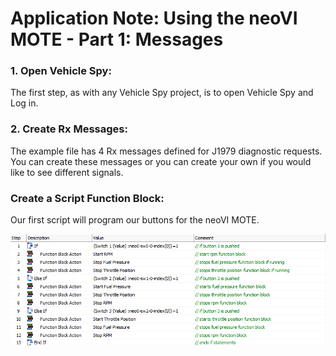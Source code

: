 # Application Note: Using the neoVI MOTE - Part 1: Messages

### 1. Open Vehicle Spy:

The first step, as with any Vehicle Spy project, is to open Vehicle Spy and Log in.



### 2. Create Rx Messages:

The example file has 4 Rx messages defined for J1979 diagnostic requests. You can create these messages or you can create your own if you would like to see different signals.



### Create a Script Function Block:

Our first script will program our buttons for the neoVI MOTE.



![](../../.gitbook/assets/neomotebuttons.gif)
